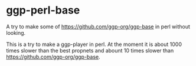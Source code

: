 # ggp-perl-base
A try to make some of https://github.com/ggp-org/ggp-base in perl without looking.

This is a try to make a ggp-player in perl.
At the moment it is about 1000 times slower than the best propnets and abount 10 times slower than 
https://github.com/ggp-org/ggp-base.
